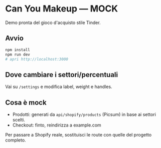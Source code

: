 # Can You Makeup — MOCK

Demo pronta del gioco d'acquisto stile Tinder.

## Avvio
```bash
npm install
npm run dev
# apri http://localhost:3000
```

## Dove cambiare i settori/percentuali
Vai su `/settings` e modifica label, weight e handles.

## Cosa è mock
- Prodotti: generati da `api/shopify/products` (Picsum) in base ai settori scelti.
- Checkout: finto, reindirizza a example.com

Per passare a Shopify reale, sostituisci le route con quelle del progetto completo.
